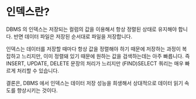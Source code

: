 # 인덱스란?

DBMS 의 인덱스는 저장되는 컬럼의 값을 이용해서 항상 정렬된 상태로 유지해야 합니다. 반면 데이터 파일은 저장된 순서대로 파일을 저장합니다. 

인덱스는 데이터를 저장할 때마다 항상 값을 정렬해야 하기 때문에 저장하는 과정이 복잡하고 느리지만, 이미 정렬돼 있기 때문에 원하는 값을 검색하는데는 아주 빠릅니다. 즉 INSERT, UPDATE, DELETE 문장의 처리가 느리지만 (FIND)SELECT 쿼리는 매우 빠르게 처리할 수 있습니다. 

결론은, DBMS 에서 인덱스는 데이터 저장 성능을 희생해서 상대적으로 데이터 읽기 속도를 향상시키는 것이다.
<!--stackedit_data:
eyJoaXN0b3J5IjpbLTE1Njk3NTQ1MDQsMTk2MDg4NzA3N119
-->